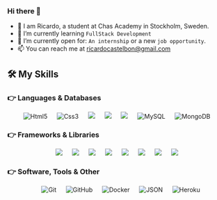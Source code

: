 ### Hi there 👋

- 👋 I am Ricardo, a student at Chas Academy in Stockholm, Sweden.
- 🌱 I’m currently learning `FullStack Development`
- :thinking: I’m currently open for: `An internship` or a new `job opportunity`.
- 📫 You can reach me at ricardocastelbon@gmail.com

  
## 🛠️ My Skills

### 👉 Languages & Databases

<p align="center"> 
  &emsp; 
   <img alt="Html5" src="https://img.shields.io/badge/Html-%23000000.svg?style=plastic&logo=Html5">
  &emsp;
   <img alt="Css3" src="https://img.shields.io/badge/Css-%23000000.svg?style=plastic&logo=Css3">
  &emsp;
  <img src="https://img.shields.io/badge/JavaScript-%23000000.svg?style=plastic&logo=JavaScript" />
  &emsp;
    <img src="https://img.shields.io/badge/TypeScript-%23000000.svg?style=plastic&logo=TypeScript" />
  &emsp;
   <img src="https://img.shields.io/badge/PHP-%23000000.svg?style=plastic&logo=PHP" />
   &emsp;
   <img alt="MySQL" img src="https://img.shields.io/badge/MySQL-%23000000.svg?style=plastic&logo=mysql">
  &emsp;
   <img alt="MongoDB" img src="https://img.shields.io/badge/MongoDB-%23000000.svg?style=plastic&logo=mongodb">
  &emsp;
</p>

### 👉 Frameworks & Libraries

<p align="center"> 
  &emsp;
 <img src="https://img.shields.io/badge/React-%23000000.svg?style=plastic&logo=React" />
  &emsp;
  <img src="https://img.shields.io/badge/Nextjs-%23000000.svg?style=plastic&logo=Nextjs" />
  &emsp;
 <img src="https://img.shields.io/badge/Angular-%23000000.svg?style=plastic&logo=Angular" />
  &emsp;
 <img src="https://img.shields.io/badge/Laravel-%23000000.svg?style=plastic&logo=Laravel" />
  &emsp;
 <img src="https://img.shields.io/badge/Express-%23000000.svg?style=plastic&logo=Express" />
  &emsp;
 <img src="https://img.shields.io/badge/Tailwindcss-%23000000.svg?style=plastic&logo=Tailwindcss" />
  &emsp;
 <img src="https://img.shields.io/badge/Bootstrap-%23000000.svg?style=plastic&logo=Bootstrap" />
  &emsp;
 <img src="https://img.shields.io/badge/Sass-%23000000.svg?style=plastic&logo=sass" />
   &emsp;
</p>

 ### 👉 Software, Tools & Other
 
<p align="center">
  &emsp;
   <img alt="Git" src="https://img.shields.io/badge/Git-%23000000.svg?style=plastic&logo=Git">
  &emsp;
   <img alt="GitHub" src="https://img.shields.io/badge/Github-%23000000.svg?style=plastic&logo=github">
  &emsp;
  <img alt="Docker" src="https://img.shields.io/badge/Docker-%23000000.svg?style=plastic&logo=docker">
  &emsp;
    <img alt="JSON" img src="https://img.shields.io/badge/JSON-%23000000.svg?style=plastic&logo=json">
   &emsp;
    <img alt="Heroku" img src="https://img.shields.io/badge/Heroku-%23000000.svg?style=plastic&logo=heroku">
</p>
